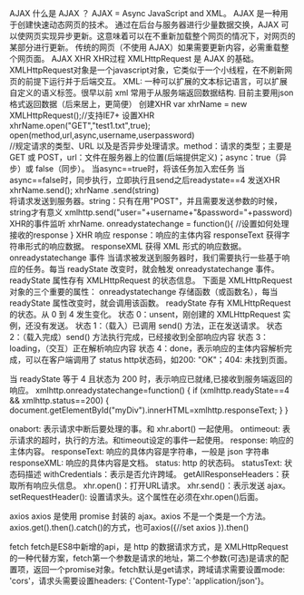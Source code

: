 AJAX 
什么是 AJAX ？
AJAX = Async JavaScript and XML。
AJAX 是一种用于创建快速动态网页的技术。
通过在后台与服务器进行少量数据交换，AJAX 可以使网页实现异步更新。这意味着可以在不重新加载整个网页的情况下，对网页的某部分进行更新。
传统的网页（不使用 AJAX）如果需要更新内容，必需重载整个网页面。
AJAX XHR
XHR过程
XMLHttpRequest 是 AJAX 的基础。
XMLHttpRequest对象是一个javascript对象，它类似于一个小线程，在不刷新网页的前提下运行并于后端交互。
XML: 一种可以扩展的文本标记语言，可以扩展自定义的语义标签。很早以前 xml 常用于从服务端返回数据结构.
目前主要用json格式返回数据（后来居上，更简便）
创建XHR
var xhrName = new XMLHttpRequest();//支持IE7+
设置XHR
xhrName.open("GET","test1.txt",true);
open(method,url,async,username,userpassword)	
//规定请求的类型、URL 以及是否异步处理请求。method：请求的类型；主要是GET 或 POST，url：文件在服务器上的位置(后端提供定义)；async：true（异步）或 false（同步）。
当async==true时，将该任务加入宏任务
当async==false时，同步执行，立即执行且send之后readystate==4
发送XHR
xhrName.send();
xhrName .send(string)	
将请求发送到服务器。string：只有在用"POST"，并且需要发送参数的时候，string才有意义
xmlhttp.send("user="+username+"&password="+password)
XHR的事件监听
xhrName. onreadystatechange = function(){
	//设置如何处理接收的response
}
XHR 响应
response：响应的主体内容
responseText	获得字符串形式的响应数据。
responseXML	获得 XML 形式的响应数据。
onreadystatechange 事件
当请求被发送到服务器时，我们需要执行一些基于响应的任务。每当 readyState 改变时，就会触发 onreadystatechange 事件。readyState 属性存有 XMLHttpRequest 的状态信息。
下面是 XMLHttpRequest 对象的三个重要的属性：
onreadystatechange	存储函数（或函数名），每当 readyState 属性改变时，就会调用该函数。
readyState	存有 XMLHttpRequest 的状态。从 0 到 4 发生变化。
状态 0：unsent，刚创建的 XMLHttpRequest 实例，还没有发送。
状态 1：（载入）已调用 send() 方法，正在发送请求。
状态 2：（载入完成）send() 方法执行完成，已经接收到全部响应内容
状态 3：loading，（交互）正在解析响应内容
状态 4：done，表示响应的主体内容解析完成，可以在客户端调用了
status
http状态码，如200: "OK"；404: 未找到页面。

当 readyState 等于 4 且状态为 200 时，表示响应已就绪,已接收到服务端返回的响应。
xmlhttp.onreadystatechange=function()
  {
  if (xmlhttp.readyState==4 && xmlhttp.status==200)
    {
    document.getElementById("myDiv").innerHTML=xmlhttp.responseText;
    }
  }

onabort: 表示请求中断后要处理的事。和 xhr.abort() 一起使用。
ontimeout: 表示请求的超时，执行的方法。和timeout设定的事件一起使用。
response: 响应的主体内容。
responseText: 响应的具体内容是字符串，一般是 json 字符串
responseXML: 响应的具体内容是文档。
status: http 的状态码。
statusText: 状态码描述
withCredentials：表示是否允许跨域。
getAllResponseHeaders：获取所有响应头信息。
xhr.open()：打开URL请求。
xhr.send()：表示发送 ajax。
setRequestHeader(): 设置请求头。这个属性在必须在xhr.open()后面。

axios
axios 是使用 promise 封装的 ajax。axios 不是一个类是一个方法。
axios.get().then().catch()的方式，也可axios({//set axios	}).then()


fetch
fetch是ES8中新增的api，是 http 的数据请求方式，是 XMLHttpRequest 的一种代替方案，fetch第一个参数是请求的地址，第二个参数(可选)是请求的配置项，返回一个promise对象。fetch默认是get请求，跨域请求需要设置mode: 'cors'，请求头需要设置headers: {'Content-Type': 'application/json'}。